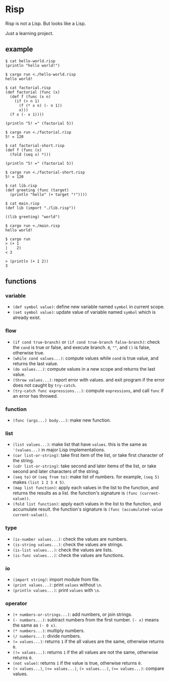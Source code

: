 Risp
====

Risp is not a Lisp. But looks like a Lisp.

Just a learning project.

## example

```
$ cat hello-world.risp
(println "hello world!")

$ cargo run <./hello-world.risp
hello world!
```

```
$ cat factorial.risp
(def factorial (func (x)
  (def f (func (x n)
    (if (> n 1)
      (f (* x n) (- n 1))
      x)))
  (f x (- x 1))))

(println "5! =" (factorial 5))

$ cargo run <./factorial.risp
5! = 120
```

```
$ cat factorial-short.risp
(def f (func (x)
  (fold (seq x) *)))

(println "5! =" (factorial 5))

$ cargo run <./factorial-short.risp
5! = 120
```

```
$ cat lib.risp
(def greeting (func (target)
  (println "hello" (+ target "!"))))

$ cat main.risp
(def lib (import "./lib.risp"))

((lib greeting) "world")

$ cargo run <./main.risp
hello world!
```

```
$ cargo run
> (+ 1
|    2)
< 3

> (println (+ 1 2))
3
```

## functions

### variable
- `(def symbol value)`: define new variable named `symbol` in current scope.
- `(set symbol value)`: update value of variable named `symbol` which is already exist.

### flow
- `(if cond true-branch)` or `(if cond true-branch false-branch)`: check the `cond` is true or false, and execute branch. `0`, `""`, and `()` is false, otherwise true.
- `(while cond values...)`: compute values while `cond` is true value, and returns the last value.
- `(do values...)`: compute values in a new scope and returns the last value.
- `(throw values...)`: report error with values. and exit program if the error does not caught by `try-catch`.
- `(try-catch func expressions...)`: compute `expressions`, and call `func` if an error has throwed.

### function
- `(func (args...) body...)`: make new function.

### list
- `(list values...)`: make list that have `values`. this is the same as `'(values...)` in major Lisp implementations.
- `(car list-or-string)`: take first item of the list, or take first character of the string.
- `(cdr list-or-string)`: take second and later items of the list, or take second and later characters of the string.
- `(seq to)` or `(seq from to)`: make list of numbers. for example, `(seq 5)` makes `(list 1 2 3 4 5)`.
- `(map list function)`: apply each values in the list to the function, and returns the results as a list. the function's signature is `(func (current-value))`.
- `(fold list function)`: apply each values in the list to the function, and accumulate result. the function's signature is `(func (accumulated-value current-value))`.

### type
- `(is-number values...)`: check the values are numbers.
- `(is-string values...)`: check the values are strings.
- `(is-list values...)`: check the values are lists.
- `(is-func values...)`: check the values are functions.

### io
- `(import string)`: import module from file.
- `(print values...)`: print `values` without `\n`.
- `(println values...)`: print `values` with `\n`.

### operator
- `(+ numbers-or-strings...)`: add numbers, or join strings.
- `(- numbers...)`: subtract numbers from the first number. `(- x)` means the same as `(- 0 x)`.
- `(* numbers...)`: multiply numbers.
- `(/ numbers...)`: divide numbers.
- `(= values...)`: returns `1` if the all values are the same, otherwise returns `0`.
- `(!= values...)`: returns `1` if the all values are not the same, otherwise returns `0`.
- `(not value)`: returns `1` if the value is true, otherwise returns `0`.
- `(< values...)`, `(<= values...)`, `(> values...)`, `(>= values...)`: compare values.
